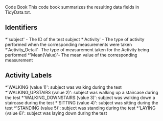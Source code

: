 Code Book
This code book summarizes the resulting data fields in TidyData.txt.

## Identifiers

*'subject' - The ID of the test subject
*'Activity' - The type of activity performed when the corresponding measurements were taken
*'Activity_Detail'- The type of measurement taken for the Activity being performed
*'Mean(Value)'- The mean value of the corresponding measurement


## Activity Labels

*'WALKING (value 1)': subject was walking during the test
*'WALKING_UPSTAIRS (value 2)': subject was walking up a staircase during the test
*'WALKING_DOWNSTAIRS (value 3)': subject was walking down a staircase during the test
*'SITTING (value 4)': subject was sitting during the test
*'STANDING (value 5)': subject was standing during the test
*'LAYING (value 6)': subject was laying down during the test

